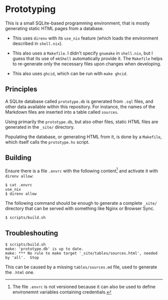 # Prototyping

This is a small SQLite-based programming environment, that is mostly generating
static HTML pages from a database.

- This uses `direnv` with its `use_nix` feature (which loads the environment
described in `shell.nix`).

- This also uses a `Makefile`. I didn't specify `gnumake` in `shell.nix`, but I
guess that its use of `mkShell` automatically provide it. The `Makefile` helps
to re-generate only the necessary files upon changes when developing.

- This also uses `ghcid`, which can be run with `make ghcid`.


## Principles

A SQLite database called `prototype.db` is generated from `.sql` files, and
other data available within this repository. For instance, the names of the
Markdown files are inserted into a table called `sources`.

Using primarily the `prototype.db`, but also other files, static  HTML files
are generated in the `_site/` directory.

Populating the database, or generating HTML from it, is done by a `Makefile`,
which itself calls the `prototype.hs` script.


## Building

Ensure there is a file `.envrc` with the following content[^envrc] and activate
it with `direnv allow`:

```
$ cat .envrc
use_nix
$ direnv allow
```

[^envrc]: The file `.envrc` is not versioned because it can also be used to
define environemnt variables containing credentials.

The following command should be enough to generate a complete `_site/`
directory that can be served with something like Nginx or Browser Sync.

```
$ scripts/build.sh
```


## Troubleshouting

```
$ scripts/build.sh 
make: 'prototype.db' is up to date.
make: *** No rule to make target '_site/tables/sources.html', needed by 'all'.  Stop
```

This can be caused by a missing `tables/sources.md` file, used to generate the
`.html` one.
